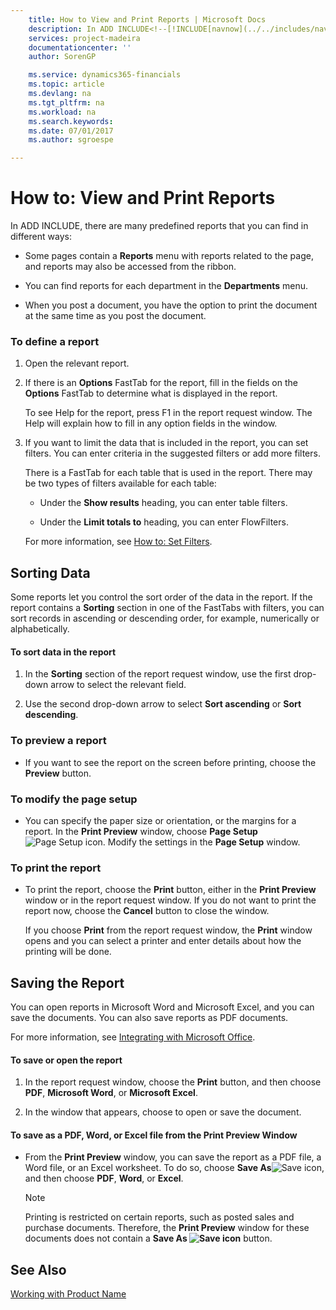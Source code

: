 ```yaml
---
    title: How to View and Print Reports | Microsoft Docs
    description: In ADD INCLUDE<!--[!INCLUDE[navnow](../../includes/navnow_md.md)]-->, there are many predefined reports that you can find in different ways:
    services: project-madeira
    documentationcenter: ''
    author: SorenGP

    ms.service: dynamics365-financials
    ms.topic: article
    ms.devlang: na
    ms.tgt_pltfrm: na
    ms.workload: na
    ms.search.keywords:
    ms.date: 07/01/2017
    ms.author: sgroespe

---
```

# How to: View and Print Reports
In ADD INCLUDE<!--[!INCLUDE[navnow](../../includes/navnow_md.md)]-->, there are many predefined reports that you can find in different ways:  
  
-   Some pages contain a **Reports** menu with reports related to the page, and reports may also be accessed from the ribbon.  
  
-   You can find reports for each department in the **Departments** menu.  
  
-   When you post a document, you have the option to print the document at the same time as you post the document.  
  
### To define a report  
  
1.  Open the relevant report.  
  
2.  If there is an **Options** FastTab for the report, fill in the fields on the **Options** FastTab to determine what is displayed in the report.  
  
     To see Help for the report, press F1 in the report request window. The Help will explain how to fill in any option fields in the window.  
  
3.  If you want to limit the data that is included in the report, you can set filters. You can enter criteria in the suggested filters or add more filters.  
  
     There is a FastTab for each table that is used in the report. There may be two types of filters available for each table:  
  
    -   Under the **Show results** heading, you can enter table filters.  
  
    -   Under the **Limit totals to** heading, you can enter FlowFilters.  
  
     For more information, see [How to: Set Filters](../FullExperience/enter-criteria-in-filters.md).  
  
## Sorting Data  
 Some reports let you control the sort order of the data in the report. If the report contains a **Sorting** section in one of the FastTabs with filters, you can sort records in ascending or descending order, for example, numerically or alphabetically.  
  
#### To sort data in the report  
  
1.  In the **Sorting** section of the report request window, use the first drop-down arrow to select the relevant field.  
  
2.  Use the second drop-down arrow to select **Sort ascending** or **Sort descending**.  
  
### To preview a report  
  
-   If you want to see the report on the screen before printing, choose the **Preview** button.  
  
### To modify the page setup  
  
-   You can specify the paper size or orientation, or the margins for a report. In the **Print Preview** window, choose **Page Setup**![Page Setup icon](../FullExperience/media/pagesetup.png "pageSetup"). Modify the settings in the **Page Setup** window.  
  
### To print the report  
  
-   To print the report, choose the **Print** button, either in the **Print Preview** window or in the report request window. If you do not want to print the report now, choose the **Cancel** button to close the window.  
  
     If you choose **Print** from the report request window, the **Print** window opens and you can select a printer and enter details about how the printing will be done.  
  
## Saving the Report  
 You can open reports in Microsoft Word and Microsoft Excel, and you can save the documents. You can also save reports as PDF documents.  
  
 For more information, see [Integrating with Microsoft Office](../FullExperience/integrating-with-microsoft-office.md).  
  
#### To save or open the report  
  
1.  In the report request window, choose the **Print** button, and then choose **PDF**, **Microsoft Word**, or **Microsoft Excel**.  
  
2.  In the window that appears, choose to open or save the document.  
  
#### To save as a PDF, Word, or Excel file from the Print Preview Window  
  
-   From the **Print Preview** window, you can save the report as a PDF file, a Word file, or an Excel worksheet. To do so, choose **Save As**![Save icon](../FullExperience/media/save.gif "save"), and then choose **PDF**, **Word**, or **Excel**.  
  
    > [!NOTE]  
    >  Printing is restricted on certain reports, such as posted sales and purchase documents. Therefore, the **Print Preview** window for these documents does not contain a **Save As ![Save icon](../FullExperience/media/printicon.png "printIcon")** button.  
  
## See Also  
 [Working with Product Name](../FullExperience/working-with-$-p_1-product-name-$-.md)